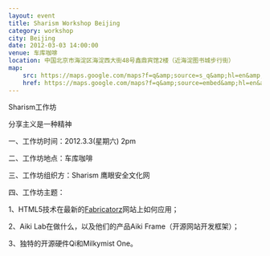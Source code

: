 ```yaml
---
layout: event
title: Sharism Workshop Beijing
category: workshop
city: Beijing
date: 2012-03-03 14:00:00
venue: 车库咖啡
location: 中国北京市海淀区海淀西大街48号鑫鼎宾馆2楼（近海淀图书城步行街）
map:
    src: https://maps.google.com/maps?f=q&amp;source=s_q&amp;hl=en&amp;geocode=&amp;q=%E4%B8%AD%E5%9B%BD%E5%8C%97%E4%BA%AC%E5%B8%82%E6%B5%B7%E6%B7%80%E5%8C%BA%E6%B5%B7%E6%B7%80%E8%A5%BF%E5%A4%A7%E8%A1%9748%E5%8F%B7%E9%91%AB%E9%BC%8E%E5%AE%BE%E9%A6%862%E6%A5%BC&amp;aq=&amp;sll=39.960149,116.359119&amp;sspn=0.11513,0.17561&amp;ie=UTF8&amp;hq=%E8%A5%BF%E5%A4%A7%E8%A1%9748%E5%8F%B7%E9%91%AB%E9%BC%8E%E5%AE%BE%E9%A6%862%E6%A5%BC&amp;hnear=Haidianxiang,+Haidian,+Beijing,+China&amp;ll=39.983898,116.306842&amp;spn=0.11513,0.17561&amp;t=m&amp;z=13&amp;iwloc=A&amp;cid=4615096325805520011&amp;output=embed
    href: https://maps.google.com/maps?f=q&amp;source=embed&amp;hl=en&amp;geocode=&amp;q=%E4%B8%AD%E5%9B%BD%E5%8C%97%E4%BA%AC%E5%B8%82%E6%B5%B7%E6%B7%80%E5%8C%BA%E6%B5%B7%E6%B7%80%E8%A5%BF%E5%A4%A7%E8%A1%9748%E5%8F%B7%E9%91%AB%E9%BC%8E%E5%AE%BE%E9%A6%862%E6%A5%BC&amp;aq=&amp;sll=39.960149,116.359119&amp;sspn=0.11513,0.17561&amp;ie=UTF8&amp;hq=%E8%A5%BF%E5%A4%A7%E8%A1%9748%E5%8F%B7%E9%91%AB%E9%BC%8E%E5%AE%BE%E9%A6%862%E6%A5%BC&amp;hnear=Haidianxiang,+Haidian,+Beijing,+China&amp;ll=39.983898,116.306842&amp;spn=0.11513,0.17561&amp;t=m&amp;z=13&amp;iwloc=A&amp;cid=4615096325805520011
---
```


Sharism工作坊

分享主义是一种精神

一、工作坊时间：2012.3.3(星期六)  2pm

二、工作坊地点：车库咖啡

三、工作坊组织方：Sharism   鹰眼安全文化网  

四、工作坊主题：

1、HTML5技术在最新的[Fabricatorz](http://fabricatorz.com/)网站上如何应用；

2、Aiki Lab在做什么，以及他们的产品Aiki Frame（开源网站开发框架）；

3、独特的开源硬件Qi和Milkymist One。
